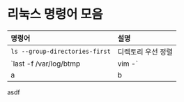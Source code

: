 # 리눅스 명령어 모음

|명령어|설명|
|:------------|:---------|
|`ls --group-directories-first`|디렉토리 우선 정렬|
|`last -f /var/log/btmp | vim -`|로그파일 읽기|
| a| b|

asdf